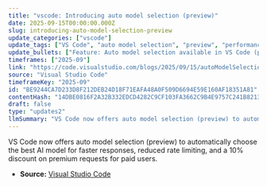 ```yaml
---
title: "vscode: Introducing auto model selection (preview)"
date: 2025-09-15T00:00:00.000Z
slug: introducing-auto-model-selection-preview
update_categories: ["vscode"]
update_tags: ["VS Code", "auto model selection", "preview", "performance", "rate limiting", "discount", "paid users", "AI models"]
update_bullets: ["Feature: Auto model selection available in VS Code (preview).", "Benefit: Faster AI response times by choosing the optimal model.", "Benefit: Reduced rate limiting for requests.", "Benefit: Paid users receive a 10% discount on premium requests.", "Read the full article: https://code.visualstudio.com/blogs/2025/09/15/autoModelSelection"]
timeframes: ["2025-09"]
link: "https://code.visualstudio.com/blogs/2025/09/15/autoModelSelection"
source: "Visual Studio Code"
timeframeKey: "2025-09"
id: "BE9244CA7D233D8F212DEB24D18F71EAFA48A0F509D6694E59E160AF18351A81"
contentHash: "14DBE0816F2A32B332EDCD4282C9CF103FA3662C9B4E9757C241B8213B7795C5"
draft: false
type: "updates2"
llmSummary: "VS Code now offers auto model selection (preview) to automatically choose the best AI model for faster responses, reduced rate limiting, and a 10% discount on premium requests for paid users."
---
```


VS Code now offers auto model selection (preview) to automatically choose the best AI model for faster responses, reduced rate limiting, and a 10% discount on premium requests for paid users.

- **Source:** [Visual Studio Code](https://code.visualstudio.com/blogs/2025/09/15/autoModelSelection)

